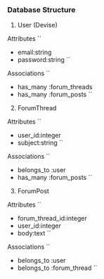 ### Database Structure

1. User (Devise)

Attributes
``

- email:string
- password:string
  ``

Associations
``

- has_many :forum_threads
- has_many :forum_posts
  ``

2. ForumThread

Attributes
``

- user_id:integer
- subject:string
  ``

Associations
``

- belongs_to :user
- has_many :forum_posts
  ``

3. ForumPost

Attributes
``

- forum_thread_id:integer
- user_id:integer
- body:text
  ``

Associations
``

- belongs_to :user
- belongs_to :forum_thread
  ``
